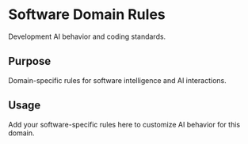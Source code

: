 # Software Domain Rules

Development AI behavior and coding standards.

## Purpose

Domain-specific rules for software intelligence and AI interactions.

## Usage

Add your software-specific rules here to customize AI behavior for this domain.
